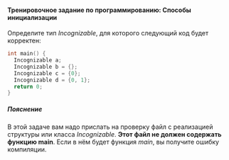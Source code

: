 #### Тренировочное задание по программированию: Способы инициализации ####

Определите тип *Incognizable*, для которого следующий код будет корректен:
```objectivec
int main() {
  Incognizable a;
  Incognizable b = {};
  Incognizable c = {0};
  Incognizable d = {0, 1};
  return 0;
}
```

##### Пояснение #####
В этой задаче вам надо прислать на проверку файл с реализацией структуры или
класса *Incognizable*.
**Этот файл не должен содержать функцию main**.
Если в нём будет функция *main*, вы получите ошибку компиляции.
